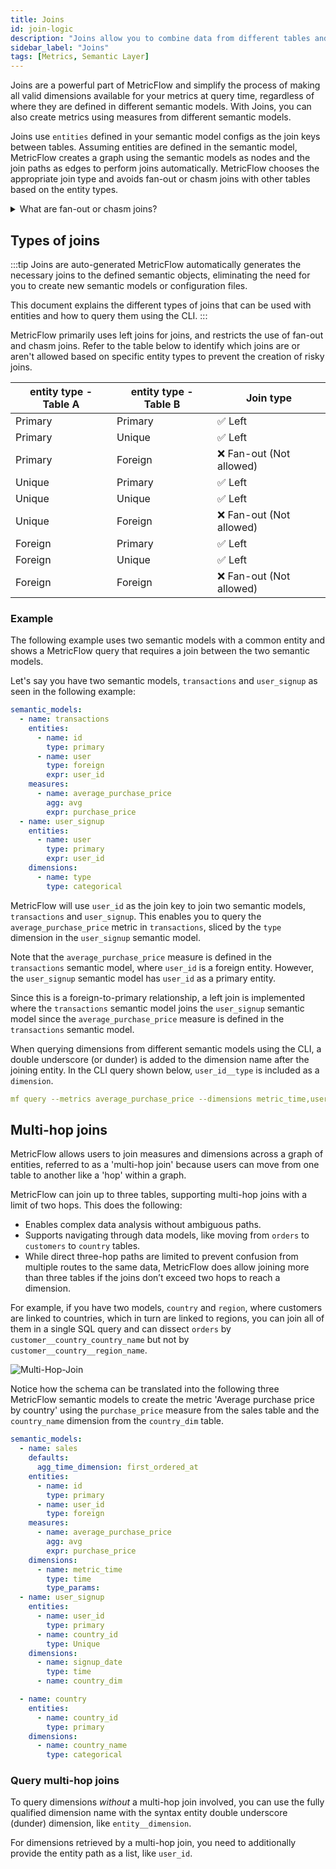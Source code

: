 ```yaml
---
title: Joins
id: join-logic
description: "Joins allow you to combine data from different tables and create new metrics"
sidebar_label: "Joins"
tags: [Metrics, Semantic Layer]
---
```


Joins are a powerful part of MetricFlow and simplify the process of making all valid dimensions available for your metrics at query time, regardless of where they are defined in different semantic models. With Joins, you can also create metrics using measures from different semantic models.

Joins use `entities` defined in your semantic model configs as the join keys between tables. Assuming entities are defined in the semantic model, MetricFlow creates a graph using the semantic models as nodes and the join paths as edges to perform joins automatically. MetricFlow chooses the appropriate join type and avoids fan-out or chasm joins with other tables based on the entity types.

<details>
  <summary>What are fan-out or chasm joins?</summary>
  <div>
    <div>&mdash; Fan-out joins are when one row in a table is joined to multiple rows in another table, resulting in more output rows than input rows.<br /><br />
    &mdash; Chasm joins are when two tables have a many-to-many relationship through an intermediate table, and the join results in duplicate or missing data. </div>
  </div>
</details>


## Types of joins

:::tip Joins are auto-generated
MetricFlow automatically generates the necessary joins to the defined semantic objects, eliminating the need for you to create new semantic models or configuration files.

This document explains the different types of joins that can be used with entities and how to query them using the CLI.
:::

MetricFlow primarily uses left joins for joins, and restricts the use of fan-out and chasm joins. Refer to the table below to identify which joins are or aren't allowed based on specific entity types to prevent the creation of risky joins.

| entity type - Table A | entity type - Table B | Join type            |
|---------------------------|---------------------------|----------------------|
| Primary                   | Primary                   | ✅ Left                 |
| Primary                   | Unique                    | ✅ Left                 |
| Primary                   | Foreign                   | ❌ Fan-out (Not allowed) |
| Unique                    | Primary                   | ✅ Left                 |
| Unique                    | Unique                    | ✅ Left                 |
| Unique                    | Foreign                   | ❌ Fan-out (Not allowed) |
| Foreign                   | Primary                   | ✅ Left                 |
| Foreign                   | Unique                    | ✅ Left                 |
| Foreign                   | Foreign                   | ❌ Fan-out (Not allowed) |   

### Example

The following example uses two semantic models with a common entity and shows a MetricFlow query that requires a join between the two semantic models. 

Let's say you have two semantic models, `transactions` and `user_signup` as seen in the following example: 

```yaml
semantic_models:
  - name: transactions
    entities:
      - name: id
        type: primary
      - name: user
        type: foreign
        expr: user_id
    measures:
      - name: average_purchase_price
        agg: avg
        expr: purchase_price
  - name: user_signup
    entities:
      - name: user
        type: primary
        expr: user_id
    dimensions:
      - name: type
        type: categorical
```

MetricFlow will use `user_id` as the join key to join two semantic models, `transactions` and `user_signup`. This enables you to query the `average_purchase_price` metric in `transactions`, sliced by the `type` dimension in the `user_signup` semantic model.

Note that the `average_purchase_price` measure is defined in the `transactions` semantic model, where `user_id` is a foreign entity. However, the `user_signup` semantic model has `user_id` as a primary entity. 

Since this is a foreign-to-primary relationship, a left join is implemented where the `transactions` semantic model joins the `user_signup` semantic model since the `average_purchase_price` measure is defined in the `transactions` semantic model.

When querying dimensions from different semantic models using the CLI, a double underscore (or dunder) is added to the dimension name after the joining entity. In the CLI query shown below, `user_id__type` is included as a `dimension`.

```yaml 
mf query --metrics average_purchase_price --dimensions metric_time,user_id__type 
```

## Multi-hop joins

MetricFlow allows users to join measures and dimensions across a graph of entities, referred to as a 'multi-hop join' because users can move from one table to another like a 'hop' within a graph.

MetricFlow can join up to three tables, supporting multi-hop joins with a limit of two hops. This does the following:
- Enables complex data analysis without ambiguous paths.
- Supports navigating through data models, like moving from `orders` to `customers` to `country` tables.
- While direct three-hop paths are limited to prevent confusion from multiple routes to the same data, MetricFlow does allow joining more than three tables if the joins don’t exceed two hops to reach a dimension. 

For example, if you have two models, `country` and `region`, where customers are linked to countries, which in turn are linked to regions, you can join all of them in a single SQL query and can dissect `orders` by `customer__country_country_name` but not by `customer__country__region_name`.

![Multi-Hop-Join](/img/docs/building-a-dbt-project/multihop-diagram.png "Example schema for reference")

Notice how the schema can be translated into the following three MetricFlow semantic models to create the metric 'Average purchase price by country' using the `purchase_price` measure from the sales table and the `country_name` dimension from the `country_dim` table.

```yaml
semantic_models:
  - name: sales
    defaults:
      agg_time_dimension: first_ordered_at
    entities:
      - name: id
        type: primary
      - name: user_id
        type: foreign
    measures:
      - name: average_purchase_price
        agg: avg
        expr: purchase_price
    dimensions:
      - name: metric_time
        type: time
        type_params:
  - name: user_signup
    entities:
      - name: user_id
        type: primary
      - name: country_id
        type: Unique
    dimensions:
      - name: signup_date
        type: time
      - name: country_dim

  - name: country
    entities:
      - name: country_id
        type: primary
    dimensions:
      - name: country_name
        type: categorical
```

### Query multi-hop joins


To query dimensions _without_ a multi-hop join involved, you can use the fully qualified dimension name with the syntax entity double underscore (dunder) dimension, like `entity__dimension`. 

For dimensions retrieved by a multi-hop join, you need to additionally provide the entity path as a list, like `user_id`.


